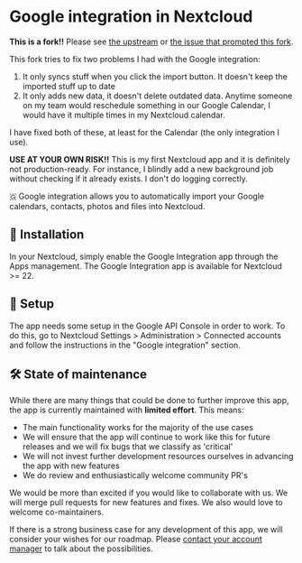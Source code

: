 # Google integration in Nextcloud

**This is a fork!!** Please see [the upstream](https://github.com/nextcloud/integration_google) or [the issue that prompted this fork](https://github.com/nextcloud/integration_google/issues/77).

This fork tries to fix two problems I had with the Google integration:
1. It only syncs stuff when you click the import button. It doesn't keep the imported stuff up to date
1. It only adds new data, it doesn't delete outdated data. Anytime someone on my team would reschedule something in our Google Calendar, I would have it multiple times in my Nextcloud calendar.

I have fixed both of these, at least for the Calendar (the only integration I use).

**USE AT YOUR OWN RISK!!** This is my first Nextcloud app and it is definitely not production-ready. For instance, I blindly add a new background job without checking if it already exists. I don't do logging correctly.

🇬 Google integration allows you to automatically import your Google calendars, contacts, photos and files into Nextcloud.

## 🚀 Installation

In your Nextcloud, simply enable the Google Integration app through the Apps management.
The Google Integration app is available for Nextcloud >= 22.

## 🔧 Setup

The app needs some setup in the Google API Console in order to work.
To do this, go to Nextcloud Settings > Administration > Connected accounts and follow the instructions in the "Google integration" section.

## **🛠️ State of maintenance**

While there are many things that could be done to further improve this app, the app is currently maintained with **limited effort**. This means:

- The main functionality works for the majority of the use cases
- We will ensure that the app will continue to work like this for future releases and we will fix bugs that we classify as 'critical'
- We will not invest further development resources ourselves in advancing the app with new features
- We do review and enthusiastically welcome community PR's

We would be more than excited if you would like to collaborate with us. We will merge pull requests for new features and fixes. We also would love to welcome co-maintainers.

If there is a strong business case for any development of this app, we will consider your wishes for our roadmap. Please [contact your account manager](https://nextcloud.com/enterprise/) to talk about the possibilities.
